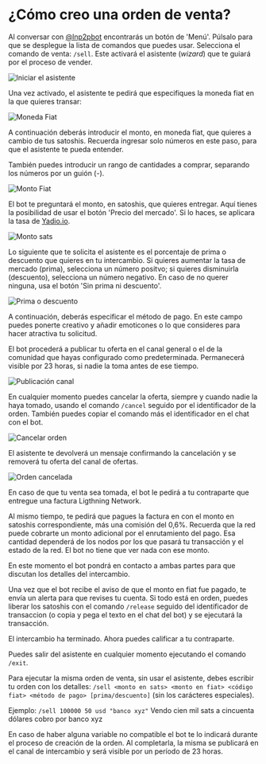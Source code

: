 #  ¿Cómo creo una orden de venta?

Al conversar con [@lnp2pbot](https://t.me/lnp2pbot) encontrarás un botón de 'Menú'. Púlsalo para que se desplegue la lista de comandos que puedes usar. Selecciona el comando de venta: `/sell`. Este activará el asistente (*<i>*wizard*</i>*) que te guiará por el proceso de vender.

![Iniciar el asistente](./assets/images/sell-start.jpg)

Una vez activado, el asistente te pedirá que especifiques la moneda fiat en la que quieres transar:

![Moneda Fiat](./assets/images/sell-fiat.jpg)

A continuación deberás introducir el monto, en moneda fiat, que quieres a cambio de tus satoshis. Recuerda ingresar solo números en este paso, para que el asistente te pueda entender.

También puedes introducir un rango de cantidades a comprar, separando los números por un guión (-).

![Monto Fiat](./assets/images/amount.jpg)

El bot te preguntará el monto, en satoshis, que quieres entregar. Aquí tienes la posibilidad de usar el botón 'Precio del mercado'. Si lo haces, se aplicara la tasa de [Yadio.io](https://yadio.io/).

![Monto sats](./assets/images/amount-sats-market-price.jpg)

Lo siguiente que te solicita el asistente es el porcentaje de prima o descuento que quieres en tu intercambio. Si quieres aumentar la tasa de mercado (prima), selecciona un número positvo; si quieres disminuirla (descuento), selecciona un número negativo. En caso de no querer ninguna, usa el botón 'Sin prima ni descuento'.

![Prima o descuento](./assets/images/sell-prima.jpg)

A continuación, deberás especificar el método de pago. En este campo puedes ponerte creativo y añadir emoticones o lo que consideres para hacer atractiva tu solicitud.

El bot procederá a publicar tu oferta en el canal general o el de la comunidad que hayas configurado como predeterminada. Permanecerá visible por 23 horas, si nadie la toma antes de ese tiempo.

![Publicación canal](./assets/images/channel-publication.jpg)

En cualquier momento puedes cancelar la oferta, siempre y cuando nadie la haya tomado, usando el comando `/cancel` seguido por el identificador de la orden. También puedes copiar el comando más el identificador en el chat con el bot.

![Cancelar orden](./assets/images/cancel-order-comand.jpg)

El asistente te devolverá un mensaje confirmando la cancelación y se removerá tu oferta del canal de ofertas.

![Orden cancelada](./assets/images/cancel-order.jpg)

En caso de que tu venta sea tomada, el bot le pedirá a tu contraparte que entregue una factura Ligthning Network.

Al mismo tiempo, te pedirá que pagues la factura en con el monto en satoshis correspondiente, más una comisión del 0,6%. Recuerda que la red puede cobrarte un monto adicional por el enrutamiento del pago. Esa cantidad dependerá de los nodos por los que pasará tu transacción y el estado de la red. El bot no tiene que ver nada con ese monto.

En este momento el bot pondrá en contacto a ambas partes para que discutan los detalles del intercambio.

Una vez que el bot recibe el aviso de que el monto en fiat fue pagado, te envía un alerta para que revises tu cuenta. Si todo está en orden, puedes liberar los satoshis con el comando `/release` seguido del identificador de transaccion (o copia y pega el texto en el chat del bot) y se ejecutará la transacción.

El intercambio ha terminado. Ahora puedes calificar a tu contraparte.

Puedes salir del asistente en cualquier momento ejecutando el comando `/exit`.

Para ejecutar la misma orden de venta, sin usar el asistente, debes escribir tu orden con los detalles: `/sell <monto en sats> <monto en fiat> <código fiat> <método de pago> [prima/descuento]` (sin los carácteres especiales).

Ejemplo: `/sell 100000 50 usd "banco xyz"` Vendo cien mil sats a cincuenta dólares cobro por banco xyz

En caso de haber alguna variable no compatible el bot te lo indicará durante el proceso de creación de la orden. Al completarla, la misma se publicará en el canal de intercambio y será visible por un período de 23 horas.
